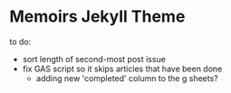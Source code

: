 # Memoirs Jekyll Theme

to do:
  - sort length of second-most post issue
  - fix GAS script so it skips articles that have been done
      - adding new 'completed' column to the g sheets?
